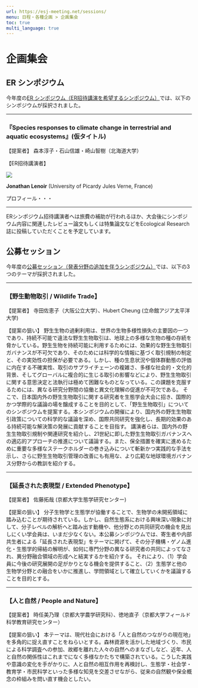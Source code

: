 ```yaml
---
url: https://esj-meeting.net/sessions/
menu: 日程・各種企画 > 企画集会
toc: true
multi_language: true
---
```


# 企画集会

## ER シンポジウム

今年度の[ER シンポジウム（ER招待講演を希望するシンポジウム）](/ersympo)では、以下のシンポジウムが採択されました。

---

### **『Species responses to climate change in terrestrial and aquatic ecosystems』(仮タイトル)**

【提案者】
森本淳子・石山信雄・崎山智樹（北海道大学）

【ER招待講演者】
<!--- 写真及びプロフィールは後ほど追加する--->
![](/media/...)

**Jonathan Lenoir** (University of Picardy Jules Verne, France)

プロフィール・・・

---

ERシンポジウム招待講演者へは旅費の補助が行われるほか、大会後にシンポジウム内容に関連したレビュー論文もしくは特集論文などをEcological Research誌に投稿していただくことを予定しています。

## 公募セッション

今年度の[公募セッション（発表分野の追加を伴うシンポジウム）](/opensession)では、以下の3つのテーマが採択されました。

---

### 【野生動物取引 / Wildlife Trade】

【提案者】
寺田佐恵子（大阪公立大学）、Hubert Cheung (立命館アジア太平洋大学)

【提案の狙い】
野生生物の過剰利用は、世界の生物多様性損失の主要因の一つであり、持続不可能で違法な野生生物取引は、地球上の多様な生物の種の存続を脅かしている。野生生物を持続可能に利用するためには、効果的な野生生物取引ガバナンスが不可欠であり、そのためには科学的な情報に基づく取引規制の制定と、その実効性の担保が必要である。しかし、種の生息状況や個体群動態の評価に内在する不確実性、取引のサプライチェーンの複雑さ、多様な社会的・文化的背景、そしてグローバルに複合的に生じる取引の影響などにより、野生生物取引に関する意思決定と法執行は極めて困難なものとなっている。この課題を克服するためには、異なる研究分野間の協働と異文化理解の促進が不可欠である。
そこで、日本国内外の野生生物取引に関する研究者を生態学会大会に招き、国際的かつ学際的な議論の場を醸成することを目的として、「野生生物取引」についてのシンポジウムを提案する。本シンポジウムの開催により、国内外の野生生物取引政策についての科学的な議論を深め、国際共同研究を強化し、長期的効果のある持続可能な解決策の発展に貢献することを目指す。
講演者らは、国内外の野生生物取引規制や関連研究を紹介し、21世紀に即した野生生物取引ガバナンスへの適応的アプローチの推進について議論する。また、保全措置を確実に進めるために重要な多様なステークホルダーの巻き込みについて斬新かつ実践的な手法を示し、さらに野生生物取引管理の改善にも有用な、より広範な地球環境ガバナンス分野からの教訓を紹介する。

---

### 【延長された表現型 / Extended Phenotype】

【提案者】
佐藤拓哉 (京都大学生態学研究センター)

【提案の狙い】
分子生物学と生態学が協働することで、生物学の未開拓領域に踏み込むことが期待されている。しかし、自然生態系における興味深い現象に対して、分子レベルの解析へと踏み出す動機や、他分野との共同研究の機会を見出しにくい学会員は、いまだ少なくない。本公募シンポジウムでは、寄生者や内部共生者による「延長された表現型」をテーマに掲げて、その分子機構・ゲノム進化・生態学的帰結の解明が、如何に専門分野の異なる研究者の共同によってなされ、異分野融合領域の形成へと結実するかを紹介する。
それにより、（1）学会員に今後の研究展開の足がかりとなる機会を提供すること、（2）生態学と他の生物学分野との融合をいかに推進し、学問領域として確立していくかを議論することを目的とする。

---

### 【人と自然 / People and Nature】

【提案者】
時任美乃理（京都大学農学研究科）、徳地直子（京都大学フィールド科学教育研究センター）

【提案の狙い】
本テーマは、現代社会における「人と自然のつながりの現在地」を多角的に捉え直すことをねらいとする。森林資源を活かした地域づくり、市民による科学調査への参加、故郷を離れた人々の自然へのまなざしなど、近年、人と自然の関係性はこれまでになく多様なかたちで構築されている。こうした実践や意識の変化を手がかりに、人と自然の相互作用を再検討し、生態学・社会学・教育学・市民科学といった多様な知見を交差させながら、従来の自然観や保全概念の枠組みを問い直す機会としたい。
